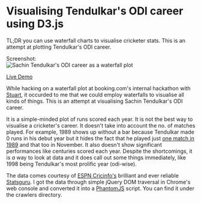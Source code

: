 Visualising Tendulkar's ODI career using D3.js
==============================================

TL;DR you can use waterfall charts to visualise cricketer stats. This
is an attempt at plotting Tendulkar's ODI career.

Screenshot:<br/>
![Sachin Tendulkar's ODI career as a waterfall plot](http://www.deepakg.com/prog/img/waterfall-tendulkar-odi.png)    

[Live Demo](http://www.deepakg.com/prog/code/waterfall/tendulkar-odi-career.html)

While hacking on a
waterfall plot at booking.com's internal hackathon with
[Stuart](http://mrfrisby.com), it occurded to me that we could employ
waterfalls to visualise all kinds of things. This is an attempt at
visualising Sachin Tendulkar's ODI career.

It is a simple-minded plot of runs scored each year. It is not the
best way to visualise a cricketer's career. It doesn't take into
account the no. of matches played. For example, 1989 shows up without
a bar because Tendulkar made 0 runs in his debut year but it hides the
fact that he played just [one match in
1989](http://stats.espncricinfo.com/ci/engine/player/35320.html?class=2;template=results;type=allround;view=match;year=1989)
and that too in November. It also doesn't show significant
performances like centuries scored each year. Despite the
shortcomings, it is _a_ way to look at data and it does call out some
things immediately, like 1998 being Tendulkar's most prolific year
(odi-wise).

The data comes courtesy of [ESPN Cricinfo's](http://www.espncricinfo.com/) brilliant and ever reliable
[Statsguru](http://www.espncricinfo.com/statsguru/). I got the data
through simple jQuery DOM traversal in Chrome's web console and
converted it into a [PhantomJS](https://github.com/ariya/phantomjs/)
script. You can find it under the crawlers directory.
